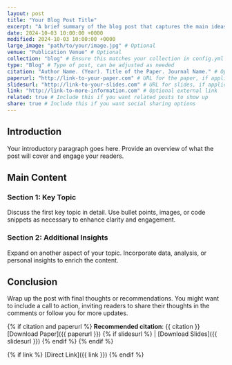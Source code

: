 ```yaml
---
layout: post
title: "Your Blog Post Title"
excerpt: "A brief summary of the blog post that captures the main ideas."
date: 2024-10-03 10:00:00 +0000
modified: 2024-10-03 10:00:00 +0000
large_image: "path/to/your/image.jpg" # Optional
venue: "Publication Venue" # Optional
collection: "blog" # Ensure this matches your collection in config.yml
type: "Blog" # Type of post, can be adjusted as needed
citation: "Author Name. (Year). Title of the Paper. Journal Name." # Optional citation for academic posts
paperurl: "http://link-to-your-paper.com" # URL for the paper, if applicable
slidesurl: "http://link-to-your-slides.com" # URL for slides, if applicable
link: "http://link-to-more-information.com" # Optional external link
related: true # Include this if you want related posts to show up
share: true # Include this if you want social sharing options
---
```


## Introduction

Your introductory paragraph goes here. Provide an overview of what the post will cover and engage your readers.

## Main Content

### Section 1: Key Topic

Discuss the first key topic in detail. Use bullet points, images, or code snippets as necessary to enhance clarity and engagement.

### Section 2: Additional Insights

Expand on another aspect of your topic. Incorporate data, analysis, or personal insights to enrich the content.

## Conclusion

Wrap up the post with final thoughts or recommendations. You might want to include a call to action, inviting readers to share their thoughts in the comments or follow you for more updates.

{% if citation and paperurl %}
**Recommended citation**: {{ citation }}  
[Download Paper]({{ paperurl }}) {% if slidesurl %} | [Download Slides]({{ slidesurl }}) {% endif %}
{% endif %}

{% if link %}
[Direct Link]({{ link }})
{% endif %}
